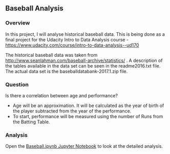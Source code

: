 Baseball Analysis
-----------------

### Overview
In this project, I will analyse historical baseball data.
This is being done as a final project for the Udacity Intro to Data Analysis course - https://www.udacity.com/course/intro-to-data-analysis--ud170

The historical baseball data was taken from http://www.seanlahman.com/baseball-archive/statistics/ .
A description of the tables available in the data set can be seen in the readme2016.txt file. The actual data set is the baseballdatabank-2017.1.zip file.

### Question
Is there a correlation between age and performance?
- Age will be an approximation. It will be calculated as the year of birth of the player subtracted from the year of the performance.
- To start, performance will be measured using the number of Runs from the Batting Table.

### Analysis
Open the [Baseball.ipynb Jupyter Notebook](./Baseball.ipynb "Baseball Notebook") to look at the detailed analysis.
